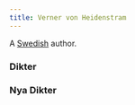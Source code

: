 ```yaml
---
title: Verner von Heidenstram
---
```


A [Swedish](../index.html) author.

### Dikter

### Nya Dikter

